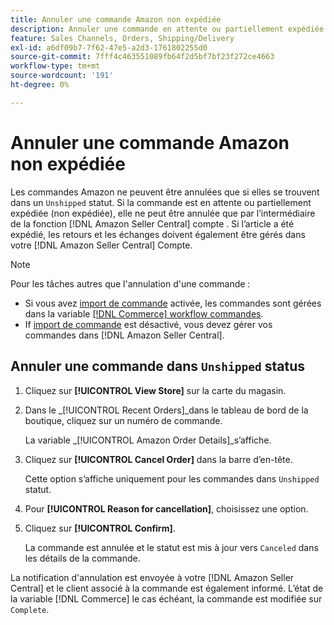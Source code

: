 ```yaml
---
title: Annuler une commande Amazon non expédiée
description: Annuler une commande en attente ou partiellement expédiée (non expédiée) via votre Amazon [!DNL Seller Central] compte .
feature: Sales Channels, Orders, Shipping/Delivery
exl-id: a6df09b7-7f62-47e5-a2d3-1761802255d0
source-git-commit: 7fff4c463551089fb64f2d5bf7bf23f272ce4663
workflow-type: tm+mt
source-wordcount: '191'
ht-degree: 0%

---
```


# Annuler une commande Amazon non expédiée

Les commandes Amazon ne peuvent être annulées que si elles se trouvent dans un `Unshipped` statut. Si la commande est en attente ou partiellement expédiée (non expédiée), elle ne peut être annulée que par l’intermédiaire de la fonction [!DNL Amazon Seller Central] compte . Si l’article a été expédié, les retours et les échanges doivent également être gérés dans votre [!DNL Amazon Seller Central] Compte.

>[!NOTE]
>
>Pour les tâches autres que l&#39;annulation d&#39;une commande :
>
>- Si vous avez [import de commande](./order-settings.md) activée, les commandes sont gérées dans la variable [[!DNL Commerce] workflow commandes](https://experienceleague.adobe.com/docs/commerce-admin/stores-sales/order-management/orders/orders.html).
>- If [import de commande](./order-settings.md) est désactivé, vous devez gérer vos commandes dans [!DNL Amazon Seller Central].

## Annuler une commande dans `Unshipped` status

1. Cliquez sur **[!UICONTROL View Store]** sur la carte du magasin.

1. Dans le _[!UICONTROL Recent Orders]_dans le tableau de bord de la boutique, cliquez sur un numéro de commande.

   La variable _[!UICONTROL Amazon Order Details]_s’affiche.

1. Cliquez sur **[!UICONTROL Cancel Order]** dans la barre d’en-tête.

   Cette option s’affiche uniquement pour les commandes dans `Unshipped` statut.

1. Pour **[!UICONTROL Reason for cancellation]**, choisissez une option.

1. Cliquez sur **[!UICONTROL Confirm]**.

   La commande est annulée et le statut est mis à jour vers `Canceled` dans les détails de la commande.

La notification d&#39;annulation est envoyée à votre [!DNL Amazon Seller Central] et le client associé à la commande est également informé. L’état de la variable [!DNL Commerce] le cas échéant, la commande est modifiée sur `Complete`.
